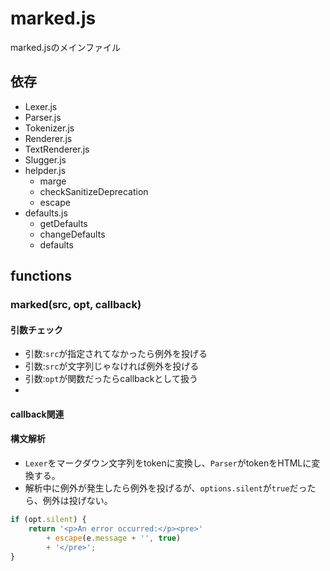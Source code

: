 # marked.js

marked.jsのメインファイル



## 依存

- Lexer.js
- Parser.js
- Tokenizer.js
- Renderer.js
- TextRenderer.js
- Slugger.js
- helpder.js
  - marge
  - checkSanitizeDeprecation
  - escape
- defaults.js
  - getDefaults
  - changeDefaults
  - defaults



## functions

### marked(src, opt, callback)

#### 引数チェック

- 引数:`src`が指定されてなかったら例外を投げる
- 引数:`src`が文字列じゃなければ例外を投げる
- 引数:`opt`が関数だったらcallbackとして扱う
- 

#### callback関連

#### 構文解析

- `Lexer`をマークダウン文字列をtokenに変換し、`Parser`がtokenをHTMLに変換する。
- 解析中に例外が発生したら例外を投げるが、`options.silent`が`true`だったら、例外は投げない。

```js
if (opt.silent) {
    return '<p>An error occurred:</p><pre>'
        + escape(e.message + '', true)
        + '</pre>';
}
```

